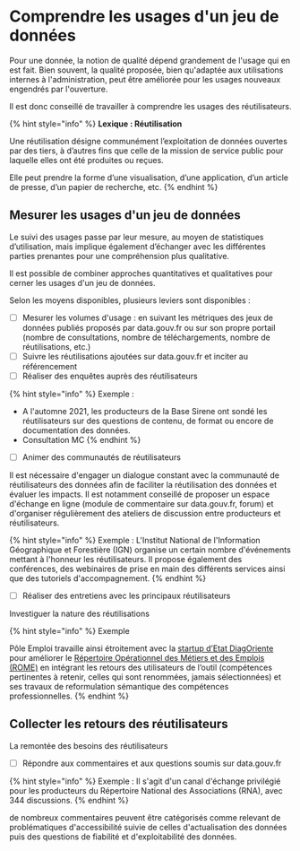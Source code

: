 # Comprendre les usages d'un jeu de données

Pour une donnée, la notion de qualité dépend grandement de l'usage qui en est fait. Bien souvent, la qualité proposée, bien qu'adaptée aux utilisations internes à l'administration, peut être améliorée pour les usages nouveaux engendrés par l'ouverture.

Il est donc conseillé de travailler à comprendre les usages des réutilisateurs.



{% hint style="info" %}
**Lexique : Réutilisation**

Une réutilisation désigne communément l’exploitation de données ouvertes par des tiers, à d’autres fins que celle de la mission de service public pour laquelle elles ont été produites ou reçues.&#x20;

Elle peut prendre la forme d’une visualisation, d’une application, d’un article de presse, d’un papier de recherche, etc.
{% endhint %}

## Mesurer les usages d'un jeu de données

Le suivi des usages passe par leur mesure, au moyen de statistiques d’utilisation, mais implique également d’échanger avec les différentes parties prenantes pour une compréhension plus qualitative.

Il est possible de combiner approches quantitatives et qualitatives pour cerner les usages d'un jeu de données.

Selon les moyens disponibles, plusieurs leviers sont disponibles :&#x20;

* [ ] Mesurer les volumes d'usage : en suivant les métriques des jeux de données publiés proposés par data.gouv.fr ou sur son propre portail (nombre de consultations, nombre de téléchargements, nombre de réutilisations, etc.)&#x20;
* [ ] Suivre les réutilisations ajoutées sur data.gouv.fr et inciter au référencement&#x20;
* [ ] Réaliser des enquêtes auprès des réutilisateurs

{% hint style="info" %}
Exemple :&#x20;

* A l'automne 2021, les producteurs de la Base Sirene ont sondé les réutilisateurs sur des questions de contenu, de format ou encore de documentation des données.
* Consultation MC
{% endhint %}

* [ ] Animer des communautés de réutilisateurs

Il est nécessaire d'engager un dialogue constant avec la communauté de réutilisateurs des données afin de faciliter la réutilisation des données et évaluer les impacts. Il est notamment conseillé de proposer un espace d'échange en ligne (module de commentaire sur data.gouv.fr, forum) et d'organiser régulièrement des ateliers de discussion entre producteurs et réutilisateurs.&#x20;

{% hint style="info" %}
Exemple : L'Institut National de l'Information Géographique et Forestière (IGN) organise un certain nombre d'événements mettant à l'honneur les réutilisateurs. Il propose également des conférences, des webinaires de prise en main des différents services ainsi que des tutoriels d'accompagnement.
{% endhint %}

* [ ] Réaliser des entretiens avec les principaux réutilisateurs&#x20;

Investiguer la nature des réutilisations



{% hint style="info" %}
Exemple&#x20;

Pôle Emploi travaille ainsi étroitement avec la [startup d’Etat DiagOriente](https://beta.gouv.fr/startups/diagoriente.html) pour améliorer le [Répertoire Opérationnel des Métiers et des Emplois (ROME)](https://www.data.gouv.fr/fr/datasets/repertoire-operationnel-des-metiers-et-des-emplois-rome/) en intégrant les retours des utilisateurs de l’outil (compétences pertinentes à retenir, celles qui sont renommées, jamais sélectionnées) et ses travaux de reformulation sémantique des compétences professionnelles.
{% endhint %}

## Collecter les retours des réutilisateurs

La remontée des besoins des réutilisateurs&#x20;

* [ ] Répondre aux commentaires et aux questions soumis sur data.gouv.fr&#x20;

{% hint style="info" %}
Exemple : Il s'agit d'un canal d'échange privilégié pour les producteurs du Répertoire National des Associations (RNA), avec 344 discussions.
{% endhint %}

de nombreux commentaires peuvent être catégorisés comme relevant de problématiques d'accessibilité suivie de celles d'actualisation des données puis des questions de fiabilité et d'exploitabilité des données.
